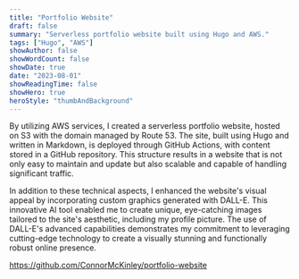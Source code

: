 ```yaml
---
title: "Portfolio Website" 
draft: false
summary: "Serverless portfolio website built using Hugo and AWS."
tags: ["Hugo", "AWS"]
showAuthor: false
showWordCount: false
showDate: true
date: "2023-08-01"
showReadingTime: false
showHero: true
heroStyle: "thumbAndBackground"
---
```


By utilizing AWS services, I created a serverless portfolio website, hosted on S3 with the domain managed by Route 53. The site, built using Hugo and written in Markdown, is deployed through GitHub Actions, with content stored in a GitHub repository. This structure results in a website that is not only easy to maintain and update but also scalable and capable of handling significant traffic.

In addition to these technical aspects, I enhanced the website's visual appeal by incorporating custom graphics generated with DALL-E. This innovative AI tool enabled me to create unique, eye-catching images tailored to the site's aesthetic, including my profile picture. The use of DALL-E's advanced capabilities demonstrates my commitment to leveraging cutting-edge technology to create a visually stunning and functionally robust online presence.

https://github.com/ConnorMcKinley/portfolio-website